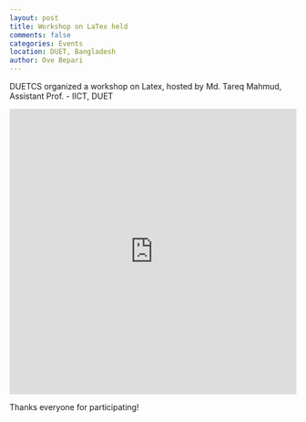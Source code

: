 ```yaml
---
layout: post
title: Workshop on LaTex held
comments: false
categories: Events
location: DUET, Bangladesh
author: Ove Bepari
---
```


DUETCS organized a workshop on Latex, hosted by Md. Tareq Mahmud, Assistant Prof. - IICT, DUET

<iframe width="100%" height="500" src="https://www.youtube.com/embed/fpPzLHrxVS4" title="YouTube video player" frameborder="0" allow="accelerometer; autoplay; clipboard-write; encrypted-media; gyroscope; picture-in-picture" allowfullscreen></iframe>

Thanks everyone for participating!